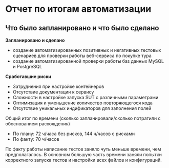 # Отчет по итогам автоматизации

## Что было запланировано и что было сделано

**Запланировано и сделано**
- создание автоматизированных позитивных и негативных тестовых сценариев для проверки работы веб-сервиса по покупке тура
- создание автоматизированной проверки работы баз данных MySQL и PostgreSQL

**Сработавшие риски**
- Затруднения при настройке контейнеров
- Отсутствие документации к сервису
- Сложности в настройке запуска SUT с различными параметрами
- Оптимизация и уменьшение количество повторяющегося кода
- Отсутствие уникальных индификаторов для заполнения полей

Общий итог по времени (сколько запланировали/сколько потратили с обоснованием расхождения)
- По плану: 72 ч/часа без рисков, 144 ч/часов с рисками
- По факту: 70 ч/часов

По факту работы написание тестов заняло чуть меньше времени, чем предполагалось. В основном большую часть времени заняли попытки корректного запуска тестов и настройки всех файлов и конфигураций.